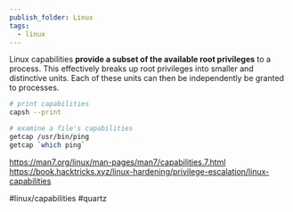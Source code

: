 ```yaml
---
publish_folder: Linux
tags:
  - linux
---
```


Linux capabilities **provide a subset of the available root privileges** to a process. This effectively breaks up root privileges into smaller and distinctive units. Each of these units can then be independently be granted to processes.


```bash
# print capabilities
capsh --print

# examine a file's capabilities
getcap /usr/bin/ping
getcap `which ping`
```




https://man7.org/linux/man-pages/man7/capabilities.7.html
https://book.hacktricks.xyz/linux-hardening/privilege-escalation/linux-capabilities



#linux/capabilities
#quartz 
